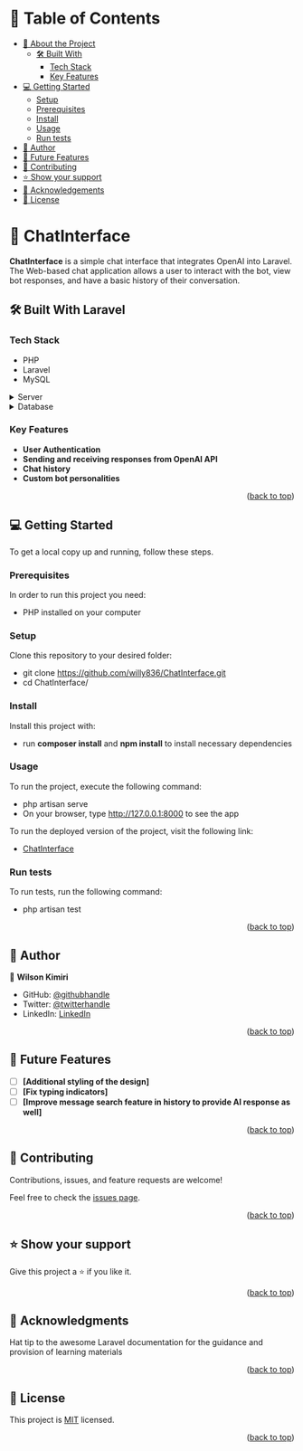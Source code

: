 <!-- TABLE OF CONTENTS -->

# 📗 Table of Contents

-   [📖 About the Project](#about-project)
    -   [🛠 Built With](#built-with)
        -   [Tech Stack](#tech-stack)
        -   [Key Features](#key-features)
-   [💻 Getting Started](#getting-started)
    -   [Setup](#setup)
    -   [Prerequisites](#prerequisites)
    -   [Install](#install)
    -   [Usage](#usage)
    -   [Run tests](#run-tests)
-   [👥 Author](#author)
-   [🔭 Future Features](#future-features)
-   [🤝 Contributing](#contributing)
-   [⭐️ Show your support](#support)
-   [🙏 Acknowledgements](#acknowledgements)
-   [📝 License](#license)

<!-- PROJECT DESCRIPTION -->

# 📖 ChatInterface <a name="about-project"></a>

**ChatInterface** is a simple chat interface that integrates OpenAI into Laravel. The Web-based chat application allows a user to interact with the bot, view bot responses, and have a basic history of their conversation.

## 🛠 Built With <a name="built-with">Laravel</a>

### Tech Stack <a name="tech-stack"></a>

-   PHP
-   Laravel
-   MySQL

<details>
  <summary>Server</summary>
  <ul>
    <li><a href="https://rubyonrails.org/">Laravel's built in server</a></li>
  </ul>
</details>

<details>
<summary>Database</summary>
  <ul>
    <li><a href="https://www.postgresql.org/">MySQL</a></li>
  </ul>
</details>

<!-- Features -->

### Key Features <a name="key-features"></a>

-   **User Authentication**
-   **Sending and receiving responses from OpenAI API**
-   **Chat history**
-   **Custom bot personalities**

<p align="right">(<a href="#readme-top">back to top</a>)</p>

<!-- GETTING STARTED -->

## 💻 Getting Started <a name="getting-started"></a>

To get a local copy up and running, follow these steps.

### Prerequisites

In order to run this project you need:

-   PHP installed on your computer

### Setup

Clone this repository to your desired folder:

-   git clone https://github.com/willy836/ChatInterface.git
-   cd ChatInterface/

### Install

Install this project with:

-   run **composer install** and **npm install** to install necessary dependencies

### Usage

To run the project, execute the following command:

-   php artisan serve
-   On your browser, type http://127.0.0.1:8000 to see the app

To run the deployed version of the project, visit the following link:

-   [ChatInterface](https://openai836.azurewebsites.net/)

### Run tests

To run tests, run the following command:

-   php artisan test

<p align="right">(<a href="#readme-top">back to top</a>)</p>

<!-- AUTHORS -->

## 👥 Author <a name="authors"></a>

👤 **Wilson Kimiri**

-   GitHub: [@githubhandle](https://github.com/willy836)
-   Twitter: [@twitterhandle](https://twitter.com/waweruwilson1)
-   LinkedIn: [LinkedIn](https://www.linkedin.com/in/wilson-kimiri/)

<p align="right">(<a href="#readme-top">back to top</a>)</p>

<!-- FUTURE FEATURES -->

## 🔭 Future Features <a name="future-features"></a>

-   [ ] **[Additional styling of the design]**
-   [ ] **[Fix typing indicators]**
-   [ ] **[Improve message search feature in history to provide AI response as well]**

<p align="right">(<a href="#readme-top">back to top</a>)</p>

<!-- CONTRIBUTING -->

## 🤝 Contributing <a name="contributing"></a>

Contributions, issues, and feature requests are welcome!

Feel free to check the [issues page](https://github.com/willy836/ChatInterface/issues).

<p align="right">(<a href="#readme-top">back to top</a>)</p>

<!-- SUPPORT -->

## ⭐️ Show your support <a name="support"></a>

Give this project a ⭐️ if you like it.

<p align="right">(<a href="#readme-top">back to top</a>)</p>

<!-- ACKNOWLEDGEMENTS -->

## 🙏 Acknowledgments <a name="acknowledgements"></a>

Hat tip to the awesome Laravel documentation for the guidance and provision of learning materials

<p align="right">(<a href="#readme-top">back to top</a>)</p>

<!-- LICENSE -->

## 📝 License <a name="license"></a>

This project is [MIT](./LICENSE) licensed.

<p align="right">(<a href="#readme-top">back to top</a>)</p>
